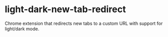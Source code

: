 # light-dark-new-tab-redirect

Chrome extension that redirects new tabs to a custom URL with support for
light/dark mode.
